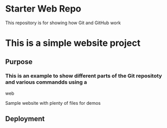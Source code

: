# Starter Web Repo

This repository is for showing how Git and GitHub work

# This is a simple website project

## Purpose

### This is an example to show different parts of the Git repositoty and various commandds using a 
web 

Sample website with plenty of files for demos

 ## Deployment